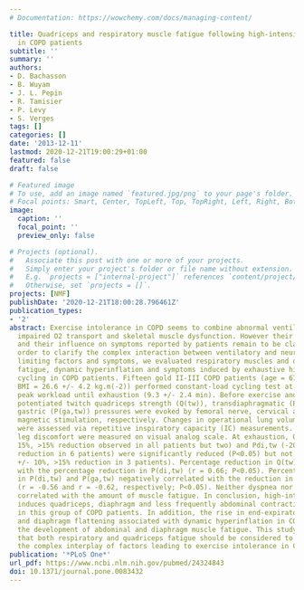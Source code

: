 ```yaml
---
# Documentation: https://wowchemy.com/docs/managing-content/

title: Quadriceps and respiratory muscle fatigue following high-intensity cycling
  in COPD patients
subtitle: ''
summary: ''
authors:
- D. Bachasson
- B. Wuyam
- J. L. Pepin
- R. Tamisier
- P. Levy
- S. Verges
tags: []
categories: []
date: '2013-12-11'
lastmod: 2020-12-21T19:00:29+01:00
featured: false
draft: false

# Featured image
# To use, add an image named `featured.jpg/png` to your page's folder.
# Focal points: Smart, Center, TopLeft, Top, TopRight, Left, Right, BottomLeft, Bottom, BottomRight.
image:
  caption: ''
  focal_point: ''
  preview_only: false

# Projects (optional).
#   Associate this post with one or more of your projects.
#   Simply enter your project's folder or file name without extension.
#   E.g. `projects = ["internal-project"]` references `content/project/deep-learning/index.md`.
#   Otherwise, set `projects = []`.
projects: [NMF]
publishDate: '2020-12-21T18:00:28.796461Z'
publication_types:
- '2'
abstract: Exercise intolerance in COPD seems to combine abnormal ventilatory mechanics,
  impaired O2 transport and skeletal muscle dysfunction. However their relative contribution
  and their influence on symptoms reported by patients remain to be clarified. In
  order to clarify the complex interaction between ventilatory and neuromuscular exercise
  limiting factors and symptoms, we evaluated respiratory muscles and quadriceps contractile
  fatigue, dynamic hyperinflation and symptoms induced by exhaustive high-intensity
  cycling in COPD patients. Fifteen gold II-III COPD patients (age = 67 +/- 6 yr;
  BMI = 26.6 +/- 4.2 kg.m(-2)) performed constant-load cycling test at 80% of their
  peak workload until exhaustion (9.3 +/- 2.4 min). Before exercise and at exhaustion,
  potentiated twitch quadriceps strength (Q(tw)), transdiaphragmatic (P(di,tw)) and
  gastric (P(ga,tw)) pressures were evoked by femoral nerve, cervical and thoracic
  magnetic stimulation, respectively. Changes in operational lung volumes during exercise
  were assessed via repetitive inspiratory capacity (IC) measurements. Dyspnoea and
  leg discomfort were measured on visual analog scale. At exhaustion, Q(tw) (-33 +/-
  15%, >15% reduction observed in all patients but two) and Pdi,tw (-20 +/- 15%, >15%
  reduction in 6 patients) were significantly reduced (P<0.05) but not Pga,tw (-6
  +/- 10%, >15% reduction in 3 patients). Percentage reduction in Q(tw) correlated
  with the percentage reduction in P(di,tw) (r = 0.66; P<0.05). Percentage reductions
  in P(di,tw) and P(ga,tw) negatively correlated with the reduction in IC at exhaustion
  (r = -0.56 and r = -0.62, respectively; P<0.05). Neither dyspnea nor leg discomfort
  correlated with the amount of muscle fatigue. In conclusion, high-intensity exercise
  induces quadriceps, diaphragm and less frequently abdominal contractile fatigue
  in this group of COPD patients. In addition, the rise in end-expiratory lung volume
  and diaphragm flattening associated with dynamic hyperinflation in COPD might limit
  the development of abdominal and diaphragm muscle fatigue. This study underlines
  that both respiratory and quadriceps fatigue should be considered to understand
  the complex interplay of factors leading to exercise intolerance in COPD patients.
publication: '*PLoS One*'
url_pdf: https://www.ncbi.nlm.nih.gov/pubmed/24324843
doi: 10.1371/journal.pone.0083432
---
```

